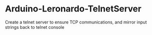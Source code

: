 # Arduino-Leronardo-TelnetServer
Create a telnet server to ensure TCP communications, and mirror input strings back to telnet console
